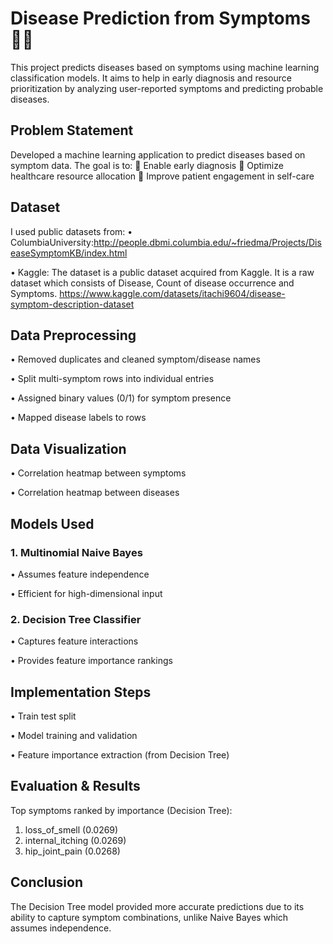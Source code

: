 # Disease Prediction from Symptoms 🧠💉
This project predicts diseases based on symptoms using machine learning classification models. It aims to help in early diagnosis and resource prioritization by analyzing user-reported symptoms and predicting probable diseases.
## Problem Statement
Developed a machine learning application to predict diseases based on symptom data. The goal is to:
	Enable early diagnosis
	Optimize healthcare resource allocation
	Improve patient engagement in self-care
## Dataset
I used public datasets from:
•	ColumbiaUniversity:http://people.dbmi.columbia.edu/~friedma/Projects/DiseaseSymptomKB/index.html

•	Kaggle: The dataset is a public dataset acquired from Kaggle. It is a raw dataset which consists of Disease, Count of disease occurrence and Symptoms. https://www.kaggle.com/datasets/itachi9604/disease-symptom-description-dataset

## Data Preprocessing
•	Removed duplicates and cleaned symptom/disease names

•	Split multi-symptom rows into individual entries

•	Assigned binary values (0/1) for symptom presence

•	Mapped disease labels to rows
## Data Visualization
•	Correlation heatmap between symptoms

•	Correlation heatmap between diseases
## Models Used
### 1. Multinomial Naive Bayes
•	Assumes feature independence

•	Efficient for high-dimensional input

### 2. Decision Tree Classifier
•	Captures feature interactions

•	Provides feature importance rankings
## Implementation Steps
•	Train test split

•	Model training and validation

•	Feature importance extraction (from Decision Tree)
## Evaluation & Results
Top symptoms ranked by importance (Decision Tree):
1. loss_of_smell (0.0269)
2. internal_itching (0.0269)
3. hip_joint_pain (0.0268)
## Conclusion
The Decision Tree model provided more accurate predictions due to its ability to capture symptom combinations, unlike Naive Bayes which assumes independence.
 







